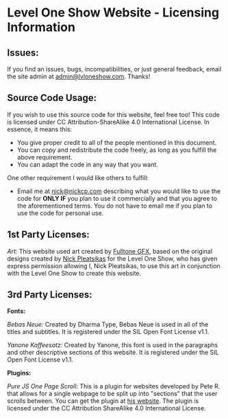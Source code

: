# Level One Show Website - Licensing Information
## Issues:
If you find an issues, bugs, incompatibilities, or just general feedback, email the site admin at
admin@lvloneshow.com. Thanks!

## Source Code Usage:
If you wish to use this source code for this website, feel free too! This code is licensed under CC
Attribution-ShareAlike 4.0 International License. In essence, it means this:

- You give proper credit to all of the people mentioned in this document.
- You can copy and redistribute the code freely, as long as you fulfill the above requirement.
- You can adapt the code in any way that you want.

One other requirement I would like others to fulfill:
- Email me at nick@nickcp.com describing what you would like to use the code for **ONLY IF**
you plan to use it commercially and that you agree to the aforementioned terms. You do not
have to email me if you plan to use the code for personal use.

## 1st Party Licenses:

*Art:* This website used art created by [Fulltone GFX](http://fulltone.weebly.com/index.html), 
based on the original designs created by [Nick Pleatsikas](nickcp.com) for the Level One Show, 
who has given express permission allowing I, Nick Pleatsikas, to use this art in conjunction 
with the Level One Show to create this website.

## 3rd Party Licenses:

**Fonts:**
 
*Bebas Neue:* Created by Dharma Type, Bebas Neue is used in all of the titles and subtitles.
It is registered under the SIL Open Font License v1.1.
 
*Yanone Kaffeesatz:* Created by Yanone, this font is used in the paragraphs and
other descriptive sections of this website. It is registered under the SIL Open
Font License v1.1.

**Plugins:**

*Pure JS One Page Scroll:* This is a plugin for websites developed by Pete R. that allows for a 
single webpage to be split up into "sections" that the user scrolls between. You can get the 
plugin at [his website](http://www.thepetedesign.com/demos/purejs_onepage_scroll_demo.html). The
plugin is licensed under the CC Attribution ShareAlike 4.0 International License.